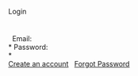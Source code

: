 <div id="homeRightCol">

<div id="loginArea">

<span>Login</span>  

<div style="font-size:8px;">

 

</div>

  Email:  
\* Password:  
\*  
[Create an account](membership/create_member.md)   [Forgot
Password](membership/recoverpassword.md)

</div>

<div class="failureText">

</div>

</div>
